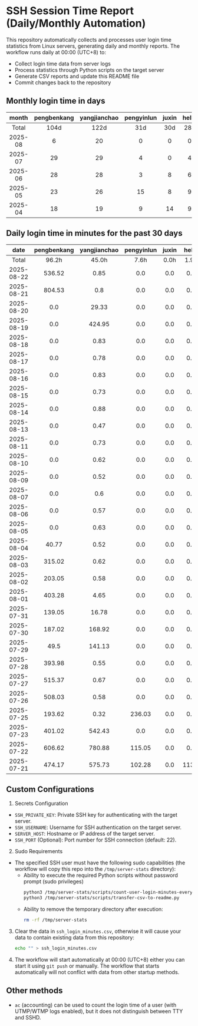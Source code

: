 # SSH Session Time Report (Daily/Monthly Automation)

This repository automatically collects and processes user login time statistics from Linux servers,
generating daily and monthly reports. The workflow runs daily at 00:00 (UTC+8) to:
- Collect login time data from server logs
- Process statistics through Python scripts on the target server
- Generate CSV reports and update this README file
- Commit changes back to the repository

<!-- 
  NOTE: If you need to modify the section titles of the following tables, 
  you must also update the corresponding Python files to maintain consistency.
  Ref: scripts/transfer-csv-to-readme.py
-->
## Monthly login time in days
|  month  | pengbenkang | yangjianchao | pengyinlun | juxin | hello | shenjunzhong | fengjing | wangjianan | chendong | hejun | yangrenyu | xuezeyu | kangyuhan | lzd | yangjingkui | tangminjin | guohui | mashaocong |
|:-------:|:-----------:|:------------:|:----------:|:-----:|:-----:|:------------:|:--------:|:----------:|:--------:|:-----:|:---------:|:-------:|:---------:|:---:|:-----------:|:----------:|:------:|:----------:|
|  Total  |     104d    |     122d     |    31d     |  30d  |  28d  |     75d      |   23d    |    10d     |   85d    |  12d  |    63d    |   71d   |    46d    | 12d |     11d     |     2d     |  11d   |     7d     |
| 2025-08 |      6      |      20      |     0      |   0   |   0   |      16      |    0     |     4      |    18    |   0   |     1     |    9    |     8     |  0  |      0      |     0      |   0    |     2      |
| 2025-07 |      29     |      29      |     4      |   0   |   4   |      19      |    10    |     0      |    23    |   3   |     19    |    23   |     12    |  2  |      0      |     1      |   11   |     5      |
| 2025-06 |      28     |      28      |     3      |   8   |   6   |      20      |    10    |     0      |    26    |   6   |     11    |    18   |     15    |  7  |      5      |     0      |   0    |     0      |
| 2025-05 |      23     |      26      |     15     |   8   |   9   |      9       |    0     |     3      |    13    |   1   |     19    |    11   |     7     |  2  |      6      |     1      |   0    |     0      |
| 2025-04 |      18     |      19      |     9      |   14  |   9   |      11      |    3     |     3      |    5     |   2   |     13    |    10   |     4     |  1  |      0      |     0      |   0    |     0      |

## Daily login time in minutes for the past 30 days
|    date    | pengbenkang | yangjianchao | pengyinlun | juxin | hello | shenjunzhong | fengjing | wangjianan | chendong | hejun | yangrenyu | xuezeyu | kangyuhan |  lzd   | yangjingkui | tangminjin | guohui | mashaocong |
|:----------:|:-----------:|:------------:|:----------:|:-----:|:-----:|:------------:|:--------:|:----------:|:--------:|:-----:|:---------:|:-------:|:---------:|:------:|:-----------:|:----------:|:------:|:----------:|
|   Total    |    96.2h    |    45.0h     |    7.6h    |  0.0h |  1.9h |    131.6h    |  36.3h   |   22.2h    |  317.0h  |  1.3h |   49.0h   |  61.2h  |   26.0h   |  3.7h  |     0.0h    |    0.0h    |  1.4h  |    0.5h    |
| 2025-08-22 |    536.52   |     0.85     |    0.0     |  0.0  |  0.0  |    147.68    |   0.0    |   121.45   |  510.37  |  0.0  |    0.0    |   0.27  |   108.62  |  0.0   |     0.0     |    0.0     |  0.0   |    0.0     |
| 2025-08-21 |    804.53   |     0.8      |    0.0     |  0.0  |  0.0  |    532.27    |   0.0    |   292.4    |  451.67  |  0.0  |    0.0    |  485.75 |   15.58   |  0.0   |     0.0     |    0.0     |  0.0   |    0.0     |
| 2025-08-20 |     0.0     |    29.33     |    0.0     |  0.0  |  0.0  |    237.17    |   0.0    |   520.53   |  664.68  |  0.0  |    0.0    |  116.68 |    0.0    |  0.0   |     0.0     |    0.0     |  0.0   |    0.0     |
| 2025-08-19 |     0.0     |    424.95    |    0.0     |  0.0  |  0.0  |    527.25    |   0.0    |   399.87   |  752.77  |  0.0  |    0.0    |  54.28  |    0.0    |  0.0   |     0.0     |    0.0     |  0.0   |    0.0     |
| 2025-08-18 |     0.0     |     0.83     |    0.0     |  0.0  |  0.0  |    565.2     |   0.0    |    0.0     |  590.1   |  0.0  |    0.0    |  200.28 |    0.0    |  0.0   |     0.0     |    0.0     |  0.0   |   28.57    |
| 2025-08-17 |     0.0     |     0.78     |    0.0     |  0.0  |  0.0  |    537.03    |   0.0    |    0.0     |   0.0    |  0.0  |    0.0    |   0.0   |    0.0    |  0.0   |     0.0     |    0.0     |  0.0   |    0.0     |
| 2025-08-16 |     0.0     |     0.83     |    0.0     |  0.0  |  0.0  |    262.28    |   0.0    |    0.0     |  410.45  |  0.0  |    0.0    |  59.08  |    0.0    |  0.0   |     0.0     |    0.0     |  0.0   |    0.0     |
| 2025-08-15 |     0.0     |     0.73     |    0.0     |  0.0  |  0.0  |    506.95    |   0.0    |    0.0     |  798.68  |  0.0  |    0.0    |  289.28 |   193.93  |  0.0   |     0.0     |    0.0     |  0.0   |    0.0     |
| 2025-08-14 |     0.0     |     0.88     |    0.0     |  0.0  |  0.0  |    393.93    |   0.0    |    0.0     |  722.28  |  0.0  |    0.0    |  305.13 |   233.98  |  0.0   |     0.0     |    0.0     |  0.0   |    0.0     |
| 2025-08-13 |     0.0     |     0.47     |    0.0     |  0.0  |  0.0  |    111.37    |   0.0    |    0.0     |  520.38  |  0.0  |    0.0    |   0.0   |    0.0    |  0.0   |     0.0     |    0.0     |  0.0   |    0.0     |
| 2025-08-11 |     0.0     |     0.73     |    0.0     |  0.0  |  0.0  |    31.67     |   0.0    |    0.0     |  738.77  |  0.0  |    0.0    |  20.05  |   240.42  |  0.0   |     0.0     |    0.0     |  0.0   |    0.0     |
| 2025-08-10 |     0.0     |     0.62     |    0.0     |  0.0  |  0.0  |    74.18     |   0.0    |    0.0     |  479.85  |  0.0  |    0.0    |   0.0   |   163.92  |  0.0   |     0.0     |    0.0     |  0.0   |    0.0     |
| 2025-08-09 |     0.0     |     0.52     |    0.0     |  0.0  |  0.0  |    191.2     |   0.0    |    0.0     |  422.2   |  0.0  |    0.0    |   0.0   |    0.0    |  0.0   |     0.0     |    0.0     |  0.0   |    0.0     |
| 2025-08-07 |     0.0     |     0.6      |    0.0     |  0.0  |  0.0  |    371.93    |   0.0    |    0.0     |  1010.0  |  0.0  |    0.0    |   0.0   |    76.6   |  0.0   |     0.0     |    0.0     |  0.0   |    0.0     |
| 2025-08-06 |     0.0     |     0.57     |    0.0     |  0.0  |  0.0  |     0.0      |   0.0    |    0.0     |  877.53  |  0.0  |    0.0    |   0.0   |   134.6   |  0.0   |     0.0     |    0.0     |  0.0   |    0.0     |
| 2025-08-05 |     0.0     |     0.63     |    0.0     |  0.0  |  0.0  |     0.0      |   0.0    |    0.0     |  881.53  |  0.0  |    0.0    |   0.0   |    0.0    |  0.0   |     0.0     |    0.0     |  0.0   |    0.0     |
| 2025-08-04 |    40.77    |     0.52     |    0.0     |  0.0  |  0.0  |     0.0      |   0.0    |    0.0     | 1222.87  |  0.0  |    0.0    |   0.0   |    0.0    |  0.0   |     0.0     |    0.0     |  0.0   |    0.0     |
| 2025-08-03 |    315.02   |     0.62     |    0.0     |  0.0  |  0.0  |    38.68     |   0.0    |    0.0     |  638.68  |  0.0  |    0.07   |   0.0   |    0.0    |  0.0   |     0.0     |    0.0     |  0.0   |    0.0     |
| 2025-08-02 |    203.05   |     0.58     |    0.0     |  0.0  |  0.0  |    98.03     |   0.0    |    0.0     |   0.0    |  0.0  |    0.0    |   0.0   |    0.0    |  0.0   |     0.0     |    0.0     |  0.0   |    0.0     |
| 2025-08-01 |    403.28   |     4.65     |    0.0     |  0.0  |  0.0  |     0.0      |   0.0    |    0.0     |  641.57  |  0.0  |    0.0    |   0.0   |    0.0    |  0.0   |     0.0     |    0.0     |  0.0   |    0.6     |
| 2025-07-31 |    139.05   |    16.78     |    0.0     |  0.0  |  0.0  |    425.23    |   0.0    |    0.0     | 1047.62  |  0.0  |   142.22  |  43.67  |    0.0    |  0.0   |     0.0     |    0.0     |  0.0   |    0.0     |
| 2025-07-30 |    187.02   |    168.92    |    0.0     |  0.0  |  0.0  |    368.8     |  166.0   |    0.0     |  923.22  |  0.0  |   77.87   |  378.03 |    0.0    |  0.0   |     0.0     |    0.0     |  0.0   |    0.85    |
| 2025-07-29 |     49.5    |    141.13    |    0.0     |  0.0  |  0.0  |    549.23    |  510.48  |    0.0     |  842.12  | 76.28 |    0.0    |  155.77 |    0.0    |  0.0   |     0.0     |    0.0     |  0.0   |    0.0     |
| 2025-07-28 |    393.98   |     0.55     |    0.0     |  0.0  |  0.0  |    679.88    |  223.77  |    0.0     |  793.27  |  0.0  |   890.05  |  276.22 |    0.0    |  0.0   |     0.0     |    0.0     |  0.0   |    0.0     |
| 2025-07-27 |    515.37   |     0.67     |    0.0     |  0.0  |  0.0  |    116.27    |   0.0    |    0.0     |   0.0    |  0.0  |    0.0    |   0.0   |    0.0    |  0.0   |     0.0     |    0.0     |  0.0   |    0.0     |
| 2025-07-26 |    508.03   |     0.58     |    0.0     |  0.0  |  0.0  |    111.0     |   4.62   |    0.0     |  511.97  |  0.0  |    0.0    |   0.0   |    0.0    |  0.0   |     0.0     |    0.0     |  0.0   |    0.0     |
| 2025-07-25 |    193.62   |     0.32     |   236.03   |  0.0  |  0.0  |     0.0      |  771.37  |    0.0     |  482.37  |  0.0  |    0.0    |  474.23 |   138.72  |  0.0   |     0.0     |    0.0     |  0.0   |    0.0     |
| 2025-07-23 |    401.02   |    542.43    |    0.0     |  0.0  |  0.0  |    530.93    |  500.02  |    0.0     |  886.68  |  0.0  |   697.07  |  324.52 |   254.22  |  0.0   |     0.0     |    0.0     |  0.0   |    0.0     |
| 2025-07-22 |    606.62   |    780.88    |   115.05   |  0.0  |  0.0  |     0.0      |   0.0    |    0.0     |  755.22  |  0.0  |   574.53  |  349.28 |    0.0    | 118.2  |     0.0     |    0.0     |  0.0   |    0.0     |
| 2025-07-21 |    474.17   |    575.73    |   102.28   |  0.0  | 113.3 |    485.27    |   0.0    |    0.0     |  446.02  |  0.0  |   560.98  |  138.08 |    0.0    | 102.73 |     0.0     |    0.0     | 81.72  |    2.45    |

## Custom Configurations
1. Secrets Configuration
  - `SSH_PRIVATE_KEY`: Private SSH key for authenticating with the target server.
  - `SSH_USERNAME`: Username for SSH authentication on the target server.
  - `SERVER_HOST`: Hostname or IP address of the target server.
  - `SSH_PORT` (Optional): Port number for SSH connection (default: 22).
2. Sudo Requirements
  - The specified SSH user must have the following sudo capabilities (the workflow will copy this repo into the `/tmp/server-stats` directory):
    - Ability to execute the required Python scripts without password prompt (sudo privileges)
      ```bash
      python3 /tmp/server-stats/scripts/count-user-login-minutes-every-day.py
      python3 /tmp/server-stats/scripts/transfer-csv-to-readme.py
      ```
    - Ability to remove the temporary directory after execution:
      ```bash
      rm -rf /tmp/server-stats
      ```
3. Clear the data in `ssh_login_minutes.csv`, otherwise it will cause your data to contain existing data from this repository:
   ```bash
   echo "" > ssh_login_minutes.csv
   ```
4. The workflow will start automatically at 00:00 (UTC+8) either you can start it using `git push` or manually.
   The workflow that starts automatically will not conflict with data from other startup methods.

## Other methods
- `ac` (accounting) can be used to count the login time of a user (with UTMP/WTMP logs enabled), but it does not distinguish between TTY and SSHD.
